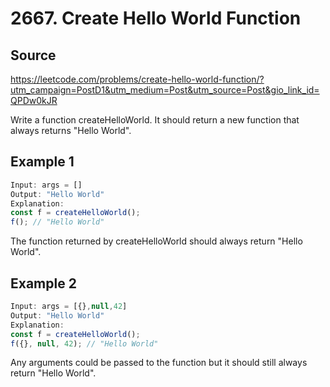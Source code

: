 # 2667. Create Hello World Function

## Source

<https://leetcode.com/problems/create-hello-world-function/?utm_campaign=PostD1&utm_medium=Post&utm_source=Post&gio_link_id=QPDw0kJR>

Write a function createHelloWorld. It should return a new function that always returns "Hello World".

## Example 1

```js
Input: args = []
Output: "Hello World"
Explanation:
const f = createHelloWorld();
f(); // "Hello World"
```

The function returned by createHelloWorld should always return "Hello World".

## Example 2

```js
Input: args = [{},null,42]
Output: "Hello World"
Explanation:
const f = createHelloWorld();
f({}, null, 42); // "Hello World"
```

Any arguments could be passed to the function but it should still always return "Hello World".
